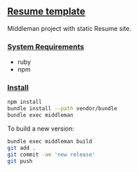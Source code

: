 ## [Resume template](#resume-template)

Middleman project with static Resume site.

### [System Requirements](#system-requirements)

- ruby
- npm

### [Install](#install)

```bash
npm install
bundle install --path vendor/bundle
bundle exec middleman
```

To build a new version:

```bash
bundle exec middleman build
git add .
git commit -am 'new release'
git push
```


